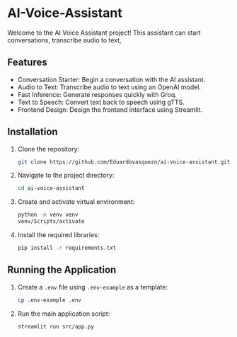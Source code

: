# AI-Voice-Assistant
Welcome to the AI Voice Assistant project! This assistant can start conversations, transcribe audio to text, 

## Features
- Conversation Starter: Begin a conversation with the AI assistant.
- Audio to Text: Transcribe audio to text using an OpenAI model.
- Fast Inference: Generate responses quickly with Groq.
- Text to Speech: Convert text back to speech using gTTS.
- Frontend Design: Design the frontend interface using Streamlit.

## Installation

1. Clone the repository:
    ```bash
    git clone https://github.com/Eduardovasquezn/ai-voice-assistant.git
   
2. Navigate to the project directory:
    ```bash
    cd ai-voice-assistant
    ```
3. Create and activate virtual environment:
    ```bash
    python -m venv venv
    venv/Scripts/activate
    ```
4. Install the required libraries:
    ```bash
    pip install -r requirements.txt
    ```

## Running the Application

1. Create a `.env` file using `.env-example` as a template:
    ```bash
    cp .env-example .env
     ```
2. Run the main application script:
    ```bash
    streamlit run src/app.py
    ```
